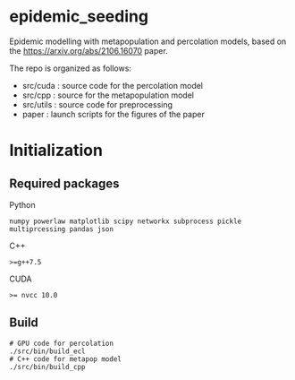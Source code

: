 # epidemic_seeding
Epidemic modelling with metapopulation and percolation models, based on the https://arxiv.org/abs/2106.16070 paper.

The repo is organized as follows:

* src/cuda : source code for the percolation model
* src/cpp : source for the metapopulation model
* src/utils : source code for preprocessing
* paper : launch scripts for the figures of the paper

# Initialization

## Required packages
Python
```
numpy powerlaw matplotlib scipy networkx subprocess pickle multiprcessing pandas json
```

C++
```
>=g++7.5
```

CUDA
```
>= nvcc 10.0
```

## Build
```
# GPU code for percolation
./src/bin/build_ecl
# C++ code for metapop model
./src/bin/build_cpp
```

